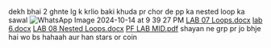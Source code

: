 dekh bhai 2 ghnte lg k krlio baki khuda pr chor de
pp ka nested loop ka sawal
![WhatsApp Image 2024-10-14 at 9 39 27 PM](https://github.com/user-attachments/assets/a079424f-9de7-42b6-b13f-473e989960d5)
[LAB 07 Loops.docx](https://github.com/user-attachments/files/17368584/LAB.07.Loops.docx)
[lab 6.docx](https://github.com/user-attachments/files/17368585/lab.6.docx)
[LAB 08 Nested Loops.docx](https://github.com/user-attachments/files/17368587/LAB.08.Nested.Loops.docx)
[PF LAB MID.pdf](https://github.com/user-attachments/files/17368588/PF.LAB.MID.pdf)
shayan ne grp pr jo bhje hai wo 
bs hahaah
aur han stars or coin
